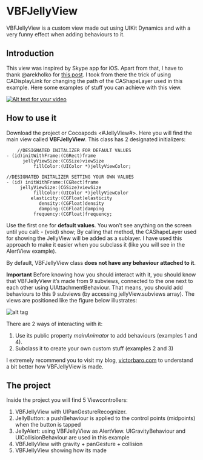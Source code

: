 VBFJellyView
============

VBFJellyView is a custom view made out using UIKit Dynamics and with a very funny effect when adding behaviours to it.



## Introduction
This view was inspired by Skype app for iOS. 
Apart from that, I have to thank @arekholko for [this post](http://holko.pl/2014/06/26/recreating-skypes-action-sheet-animation/). I took from there the trick of using CADisplayLink for changing the path of the CAShapeLayer used in this example.
Here some examples of stuff you can achieve with this view.

[![Alt text for your video](http://img.youtube.com/vi/rzcevF0xyM4/0.jpg)](http://youtu.be/rzcevF0xyM4)

	
## How to use it
Download the project or Cocoapods <#JellyView#>. Here you will find the main view called **VBFJellyView**.  This class has 2 designated initializers:

		//DESIGNATED INITALIZER FOR DEFAULT VALUES
	- (id)initWithFrame:(CGRect)frame
	      jellyViewSize:(CGSize)viewSize
	          fillColor:(UIColor *)jellyViewColor;

	//DESIGNATED INITALIZER SETTING YOUR OWN VALUES
	- (id) initWithFrame:(CGRect)frame
  	     jellyViewSize:(CGSize)viewSize
     	      fillColor:(UIColor *)jellyViewColor
     	     elasticity:(CGFloat)elasticity
     	        density:(CGFloat)density
     	        damping:(CGFloat)damping
     	      frequency:(CGFloat)frequency;

Use the first one for **default values**. 
You won’t see anything on the screen until you call:
	- (void) show;
By calling that method, the CAShapeLayer used for showing the JellyView will be added as a sublayer.
I have used this approach to make it easier when you subclass it (like you will see in the AlertView example).

By default, VBFJellyView class **does not have any behaviour attached to it**.

**Important**
Before knowing how you should interact with it, you should know that VBFJellyView it’s made from 9 subviews, connected to the one next to each other using UIAttachmentBehaviour. 
That means, you should add behaviours to this 9 subviews (by accessing jellyView.subviews array). The views are positioned like the figure below illustrates:

![alt tag](http://victorbaro.com/wp-content/uploads/2014/07/VBFJellyView-subviews.png)

There are 2 ways of interacting with it:
1. Use its public property *mainAnimator* to add behaviours (examples 1 and 4). 
2. Subclass it to create your own custom stuff (examples 2 and 3)

I extremely recommend you to visit my blog, [victorbaro.com](victorbaro.com) to understand a bit better how VBFJellyView is made. 

## The project
Inside the project you will find 5 Viewcontrollers:

1. VBFJellyView with UIPanGestureRecognizer.
2. JellyButton: a pushBehaviour is applied to the control points (midpoints) when the button is tapped
3. JellyAlert: using VBFJellyView as AlertView. UIGravityBehaviour and UICollisionBehaviour are used in this example
4. VBFJellyView with gravity + panGesture + collision
5. VBFJellyView showing how its made
